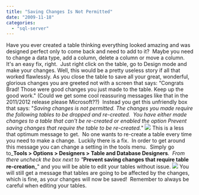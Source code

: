 ```yaml
---
title: "Saving Changes Is Not Permitted"
date: "2009-11-18"
categories: 
  - "sql-server"
---
```


Have you ever created a table thinking everything looked amazing and was designed perfect only to come back and need to add to it?  Maybe you need to change a data type, add a column, delete a column or move a column.  It's an easy fix, right.  Just right click on the table, go to Design mode and make your changes. Well, this would be a pretty useless story if all that worked flawlessly. As you close the table to save all your great, wonderful, glorious changes you are greeted not with a screen that says: “Congrats Brad! Those were good changes you just made to the table. Keep up the good work." (Could we get some cool reassuring messages like that in the 2011/2012 release please Microsoft??)  Instead you get this unfriendly box that says: "_Saving changes is not permitted. The changes you made require the following tables to be dropped and re-created.  You have either made changes to a table that can't be re-created or enabled the option Prevent saving changes that require the table to be re-created._" ![](https://images.bradleyschacht.com/wp-content/uploads/2011/12/SavingChangesError.png) This is a less that optimum message to get.  No one wants to re-create a table every time you need to make a change.  Luckily there is a fix.  In order to get around this message you can change a setting in the tools menu.  Simply go to_**Tools > Options > Designers > Table and Database Designers**_.  From there uncheck the box next to "_**Prevent saving changes that require table re-creation**_" and you will be able to edit your tables without issue. ![](https://images.bradleyschacht.com/wp-content/uploads/2011/12/SavingChangesSetting.png) You will still get a message that tables are going to be affected by the changes, which is fine, as your changes will now be saved!  Remember to always be careful when editing your tables.
